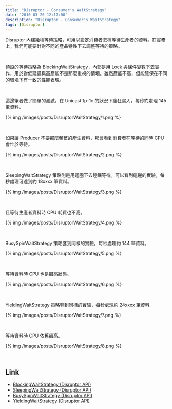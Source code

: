 ```yaml
---
title: "Disruptor - Consumer's WaitStrategy"
date: "2016-03-20 12:17:00"
description: "Disruptor - Consumer's WaitStrategy"
tags: [Disruptor]
---
```



Disruptor 內建幾種等待策略，可用以設定消費者怎樣等待生產者的資料。在實務上，我們可能要針對不同的產品特性下去調整等待的策略。    

<!-- More -->

<br/>


預設的等待策略為 BlockingWaitStrategy，內部是用 Lock 與條件變數下去實作，用於對低延遲與高產能不是那麼重視的情境。雖然產能不高，但能確保在不同的環境下有一致的性能表現。  

<br/>


這邊筆者做了簡單的測試，在 Unicast 1p-1c 的狀況下瘋狂寫入，每秒約處理 145 筆資料。    

{% img /images/posts/DisruptorWaitStrategy/1.png %}

<br/>


如果讓 Producer 不要那麼頻繁的產生資料，那會看到消費者在等待的同時 CPU 會忙於等待。  

{% img /images/posts/DisruptorWaitStrategy/2.png %}

<br/>


SleepingWaitStrategy 策略則是用迴圈下去睡眠等待。可以看到這邊的實驗，每秒處理可達到約 18xxxx 筆資料。  

{% img /images/posts/DisruptorWaitStrategy/3.png %}

<br/>


且等待生產者資料時 CPU 耗費也不高。  

{% img /images/posts/DisruptorWaitStrategy/4.png %}

<br/>


BusySpinWaitStrategy 策略套到同樣的實驗，每秒處理約 144 筆資料。  

{% img /images/posts/DisruptorWaitStrategy/5.png %}

<br/>


等待資料時 CPU 也是飆高狀態。  

{% img /images/posts/DisruptorWaitStrategy/6.png %}

<br/>


YieldingWaitStrategy 策略套到同樣的實驗，每秒處理約 24xxxx 筆資料.
  

{% img /images/posts/DisruptorWaitStrategy/7.png %}

<br/>


等待資料時 CPU 依舊飆高。

{% img /images/posts/DisruptorWaitStrategy/8.png %}

<br/>

Link
----
* [BlockingWaitStrategy (Disruptor API)](https://lmax-exchange.github.io/disruptor/docs/com/lmax/disruptor/BlockingWaitStrategy.html)
* [SleepingWaitStrategy (Disruptor API)](https://lmax-exchange.github.io/disruptor/docs/com/lmax/disruptor/SleepingWaitStrategy.html)
* [BusySpinWaitStrategy (Disruptor API)](https://lmax-exchange.github.io/disruptor/docs/com/lmax/disruptor/BusySpinWaitStrategy.html)
* [YieldingWaitStrategy (Disruptor API)](https://lmax-exchange.github.io/disruptor/docs/com/lmax/disruptor/YieldingWaitStrategy.html)
